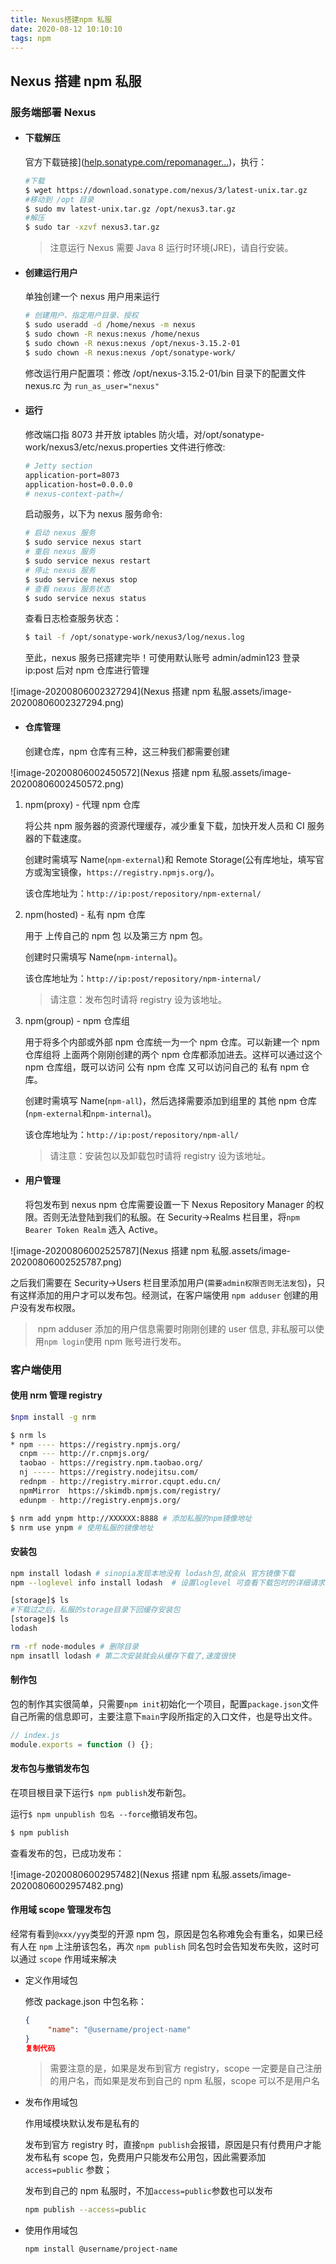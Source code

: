 ```yaml
---
title: Nexus搭建npm 私服
date: 2020-08-12 10:10:10
tags: npm
---
```


## Nexus 搭建 npm 私服

### 服务端部署 Nexus

- #### 下载解压

  官方下载链接]([help.sonatype.com/repomanager…](https://help.sonatype.com/repomanager3/download))，执行：

  ```bash
  #下载
  $ wget https://download.sonatype.com/nexus/3/latest-unix.tar.gz
  #移动到 /opt 目录
  $ sudo mv latest-unix.tar.gz /opt/nexus3.tar.gz
  #解压
  $ sudo tar -xzvf nexus3.tar.gz
  ```

  > 注意运行 Nexus 需要 Java 8 运行时环境(JRE)，请自行安装。

- #### 创建运行用户

  单独创建一个 nexus 用户用来运行

  ```bash
  # 创建用户、指定用户目录、授权
  $ sudo useradd -d /home/nexus -m nexus
  $ sudo chown -R nexus:nexus /home/nexus
  $ sudo chown -R nexus:nexus /opt/nexus-3.15.2-01
  $ sudo chown -R nexus:nexus /opt/sonatype-work/
  ```

  修改运行用户配置项：修改 /opt/nexus-3.15.2-01/bin 目录下的配置文件 nexus.rc 为 `run_as_user="nexus"`

- #### 运行

  修改端口指 8073 并开放 iptables 防火墙，对/opt/sonatype-work/nexus3/etc/nexus.properties 文件进行修改:

  ```bash
  # Jetty section
  application-port=8073
  application-host=0.0.0.0                                                                 # nexus-args=${jetty.etc}/jetty.xml,${jetty.etc}/jetty-http.xml,${jetty.etc}/jetty-requestlog.xml
  # nexus-context-path=/                                                                   # Nexus section                                                                         # nexus-edition=nexus-pro-edition                                                       # nexus-features=\                                                                       #  nexus-pro-feature
  ```

  启动服务，以下为 nexus 服务命令:

  ```bash
  # 启动 nexus 服务
  $ sudo service nexus start
  # 重启 nexus 服务
  $ sudo service nexus restart
  # 停止 nexus 服务
  $ sudo service nexus stop
  # 查看 nexus 服务状态
  $ sudo service nexus status
  ```

  查看日志检查服务状态：

  ```bash
  $ tail -f /opt/sonatype-work/nexus3/log/nexus.log
  ```

  至此，nexus 服务已搭建完毕！可使用默认账号 admin/admin123 登录 ip:post 后对 npm 仓库进行管理

![image-20200806002327294](Nexus 搭建 npm 私服.assets/image-20200806002327294.png)

- #### 仓库管理

  创建仓库，npm 仓库有三种，这三种我们都需要创建

![image-20200806002450572](Nexus 搭建 npm 私服.assets/image-20200806002450572.png)

1. npm(proxy) - 代理 npm 仓库

   将公共 npm 服务器的资源代理缓存，减少重复下载，加快开发人员和 CI 服务器的下载速度。

   创建时需填写 Name(`npm-external`)和 Remote Storage(公有库地址，填写官方或淘宝镜像，`https://registry.npmjs.org/`)。

   该仓库地址为：`http://ip:post/repository/npm-external/`

2. npm(hosted) - 私有 npm 仓库

   用于 上传自己的 npm 包 以及第三方 npm 包。

   创建时只需填写 Name(`npm-internal`)。

   该仓库地址为：`http://ip:post/repository/npm-internal/`

   > 请注意：发布包时请将 registry 设为该地址。

3. npm(group) - npm 仓库组

   用于将多个内部或外部 npm 仓库统一为一个 npm 仓库。可以新建一个 npm 仓库组将 上面两个刚刚创建的两个 npm 仓库都添加进去。这样可以通过这个 npm 仓库组，既可以访问 公有 npm 仓库 又可以访问自己的 私有 npm 仓库。

   创建时需填写 Name(`npm-all`)，然后选择需要添加到组里的 其他 npm 仓库(`npm-external`和`npm-internal`)。

   该仓库地址为：`http://ip:post/repository/npm-all/`

   > 请注意：安装包以及卸载包时请将 registry 设为该地址。

- #### 用户管理

  将包发布到 nexus npm 仓库需要设置一下 Nexus Repository Manager 的权限。否则无法登陆到我们的私服。在 Security->Realms 栏目里，将`npm Bearer Token Realm` 选入 Active。

![image-20200806002525787](Nexus 搭建 npm 私服.assets/image-20200806002525787.png)

之后我们需要在 Security->Users 栏目里添加用户(`需要admin权限否则无法发包`)，只有这样添加的用户才可以发布包。经测试，在客户端使用 `npm adduser` 创建的用户没有发布权限。

> ​ npm adduser 添加的用户信息需要时刚刚创建的 user 信息, 非私服可以使用`npm login`使用 npm 账号进行发布。

### 客户端使用

#### 使用 nrm 管理 registry

```bash
$npm install -g nrm

$ nrm ls
* npm ---- https://registry.npmjs.org/
  cnpm --- http://r.cnpmjs.org/
  taobao - https://registry.npm.taobao.org/
  nj ----- https://registry.nodejitsu.com/
  rednpm - http://registry.mirror.cqupt.edu.cn/
  npmMirror  https://skimdb.npmjs.com/registry/
  edunpm - http://registry.enpmjs.org/

$ nrm add ynpm http://XXXXXX:8888 # 添加私服的npm镜像地址
$ nrm use ynpm # 使用私服的镜像地址
```

#### 安装包

```bash
npm install lodash # sinopia发现本地没有 lodash包,就会从 官方镜像下载
npm --loglevel info install lodash  # 设置loglevel 可查看下载包时的详细请求信息

[storage]$ ls
#下载过之后，私服的storage目录下回缓存安装包
[storage]$ ls
lodash

rm -rf node-modules # 删除目录
npm insatll lodash # 第二次安装就会从缓存下载了,速度很快
```

#### 制作包

包的制作其实很简单，只需要`npm init`初始化一个项目，配置`package.json`文件自己所需的信息即可，主要注意下`main`字段所指定的入口文件，也是导出文件。

```js
// index.js
module.exports = function () {};
```

#### 发布包与撤销发布包

在项目根目录下运行`$ npm publish`发布新包。

运行`$ npm unpublish 包名 --force`撤销发布包。

```bash
$ npm publish
```

查看发布的包，已成功发布：

![image-20200806002957482](Nexus 搭建 npm 私服.assets/image-20200806002957482.png)

#### 作用域 scope 管理发布包

经常有看到`@xxx/yyy`类型的开源 npm 包，原因是包名称难免会有重名，如果已经有人在 `npm` 上注册该包名，再次 `npm publish` 同名包时会告知发布失败，这时可以通过 `scope` 作用域来解决

- 定义作用域包

  修改 package.json 中包名称：

  ```json
  {
       "name": "@username/project-name"
  }
  复制代码
  ```

  > 需要注意的是，如果是发布到官方 registry，scope 一定要是自己注册的用户名，而如果是发布到自己的 npm 私服，scope 可以不是用户名

- 发布作用域包

  作用域模块默认发布是私有的

  发布到官方 registry 时，直接`npm publish`会报错，原因是只有付费用户才能发布私有 scope 包，免费用户只能发布公用包，因此需要添加 `access=public` 参数；

  发布到自己的 npm 私服时，不加`access=public`参数也可以发布

  ```bash
  npm publish --access=public
  ```

- 使用作用域包

  ```bash
  npm install @username/project-name
  ```
